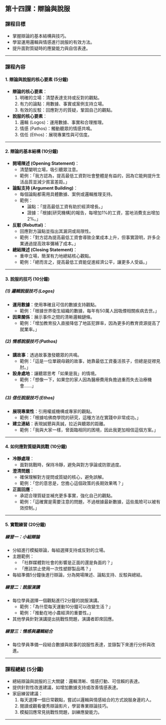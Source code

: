 ## 第十四課：辯論與說服  

### 課程目標  
- 掌握辯論的基本結構與技巧。  
- 學習運用邏輯與情感進行說服的有效方法。  
- 提升面對質疑時的應變能力與自信表達。  

---

### 課程內容  

#### 1. **辯論與說服的核心要素 (5分鐘)**  
- **辯論的核心要素**：  
  1. 明確的立場：清楚表達支持或反對的觀點。  
  2. 有力的論點：用數據、事實或案例支持立場。  
  3. 有效的反駁：回應對方的質疑，鞏固自己的觀點。  
- **說服的核心要素**：  
  1. 邏輯 (Logos)：運用數據、事實和合理推理。  
  2. 情感 (Pathos)：觸動聽眾的情感共鳴。  
  3. 信任 (Ethos)：展現專業性與可信度。  

---

#### 2. **辯論的基本結構 (10分鐘)**  
- **開場陳述 (Opening Statement)**：  
  - 清楚闡明立場，吸引聽眾注意。  
  - 範例：「我方認為，提高最低工資對社會整體是有益的，因為它能夠提升生活品質並減少貧富差距。」  
- **論點支持 (Argument Building)**：  
  - 每個論點都需用具體數據、案例或邏輯推理支持。  
  - 範例：  
    - 論點：「提高最低工資有助於經濟增長。」  
    - 證據：「根據[研究機構]的報告，每增加1%的工資，當地消費支出增加2%。」  
- **反駁 (Rebuttal)**：  
  - 回應對方論點並指出其漏洞或局限性。  
  - 範例：「對方認為提高最低工資會導致企業成本上升，但事實證明，許多企業通過提高效率彌補了成本。」  
- **總結陳述 (Closing Statement)**：  
  - 重申立場，簡潔有力地總結核心觀點。  
  - 範例：「總而言之，提高最低工資能促進經濟公平，讓更多人受益。」  

---

#### 3. **說服的技巧 (10分鐘)**  

##### **(1) 邏輯說服技巧 (Logos)**  
- **運用數據**：使用準確且可信的數據支持觀點。  
  - 範例：「根據世界衛生組織的數據，每年有50萬人因吸煙相關疾病去世。」  
- **因果關係**：展示事件之間的清晰邏輯鏈條。  
  - 範例：「增加教育投入直接降低了地區犯罪率，因為更多的教育資源提高了就業率。」  

##### **(2) 情感說服技巧 (Pathos)**  
- **講故事**：透過故事激發聽眾的共鳴。  
  - 範例：「這是一位單親母親的故事，她靠最低工資養活孩子，但總是捉襟見肘。」  
- **設身處地**：讓聽眾思考「如果是我」的情境。  
  - 範例：「想像一下，如果您的家人因為醫療費用負擔過重而失去治療機會……」  

##### **(3) 信任說服技巧 (Ethos)**  
- **展現專業性**：引用權威機構或專家的觀點。  
  - 範例：「根據哈佛商學院的研究，這種方法在實踐中非常成功。」  
- **建立連結**：表現誠懇與真誠，拉近與聽眾的距離。  
  - 範例：「我與大家一樣，曾面臨相同的困境，因此我更加相信這個方案。」  

---

#### 4. **如何應對質疑與挑戰 (10分鐘)**  
- **冷靜處理**：  
  - 面對挑戰時，保持冷靜，避免與對方爭論或防禦過度。  
- **澄清問題**：  
  - 確保理解對方提問或質疑的核心，避免誤解。  
  - 範例：「您的意思是，您擔心這個政策的長期效果嗎？」  
- **正面回應**：  
  - 承認合理質疑並補充更多事實，強化自己的觀點。  
  - 範例：「這確實是需要注意的問題，不過根據最新數據，這些風險可以被有效控制。」  

---

#### 5. **實戰練習 (20分鐘)**  

##### **練習一：小組辯論**  
- 分組進行模擬辯論，每組選擇支持或反對的立場。  
- 主題範例：  
  - 「社群媒體對社會的影響是正面的還是負面的？」  
  - 「應該禁止使用一次性塑膠製品嗎？」  
- 每組準備5分鐘後進行辯論，分為開場陳述、論點支持、反駁與總結。  

##### **練習二：說服演講**  
- 每位學員選擇一個觀點進行2分鐘的說服演講。  
  - 範例：「為什麼每天運動10分鐘可以改變生活？」  
  - 範例：「推動在地小農經濟的重要性。」  
- 其他學員針對演講提出挑戰性問題，演講者即席回應。  

##### **練習三：情感與邏輯結合**  
- 每位學員準備一段結合數據與故事的說服性表達，並錄製下來進行分析與改進。  

---

### 課程總結 (5分鐘)  
- 總結辯論與說服的三大關鍵：邏輯清晰、情感打動、可信賴的表達。  
- 提供針對性改進建議，如增加數據支持或改善情感表達。  
- 家庭練習建議：  
  1. 每天選擇一個日常觀點，嘗試以邏輯與情感結合的方式說服身邊的人。  
  2. 閱讀或觀看優秀辯論影片，學習專業辯論技巧。  
  3. 模擬回應常見挑戰性問題，訓練應變能力。  

---
